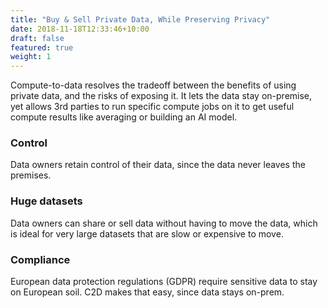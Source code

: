```yaml
---
title: "Buy & Sell Private Data, While Preserving Privacy"
date: 2018-11-18T12:33:46+10:00
draft: false
featured: true
weight: 1
---
```


Compute-to-data resolves the tradeoff between the benefits of using private data, and the risks of exposing it. It lets the data stay on-premise, yet allows 3rd parties to run specific compute jobs on it to get useful compute results like averaging or building an AI model.


### Control

Data owners retain control of their data, since the data never leaves the premises.


### Huge datasets

Data owners can share or sell data without having to move the data, which is ideal for very large datasets that are slow or expensive to move.

### Compliance

European data protection regulations (GDPR) require sensitive data to stay on European soil. C2D makes that easy, since data stays on-prem.

